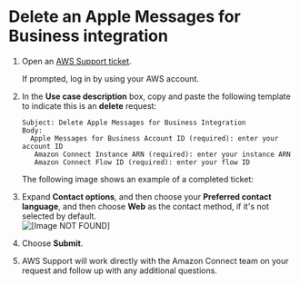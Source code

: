 # Delete an Apple Messages for Business integration<a name="delete-apple-business-chat"></a>

1. Open an [AWS Support ticket](https://console.aws.amazon.com/support/home#/case/create?issueType=customer-service&serviceCode=customer-account&categoryCode=activation)\. 

   If prompted, log in by using your AWS account\.

1. In the **Use case description** box, copy and paste the following template to indicate this is an **delete** request: 

   ```
   Subject: Delete Apple Messages for Business Integration
   Body:
     Apple Messages for Business Account ID (required): enter your account ID   
      Amazon Connect Instance ARN (required): enter your instance ARN
      Amazon Connect Flow ID (required): enter your flow ID
   ```

   The following image shows an example of a completed ticket:

1. Expand **Contact options**, and then choose your **Preferred contact language**, and then choose **Web** as the contact method, if it's not selected by default\.  
![\[Image NOT FOUND\]](http://docs.aws.amazon.com/connect/latest/adminguide/images/abc-contact-support-options.png)

1. Choose **Submit**\.

1. AWS Support will work directly with the Amazon Connect team on your request and follow up with any additional questions\.